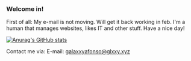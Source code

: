 ### Welcome in!
First of all: My e-mail is not moving. Will get it back working in feb.
I'm a human that manages websites, likes IT and other stuff.
Have a nice day!

[![Anurag's GitHub stats](https://github-readme-stats.vercel.app/api?username=glxxyxafonso)](https://github.com/anuraghazra/github-readme-stats)

Contact me via:
E-mail: galaxxyafonso@glxxy.xyz
